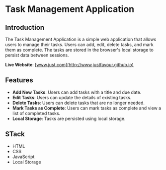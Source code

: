 # Task Management Application

## Introduction

The Task Management Application is a simple web application that allows users to manage their tasks. Users can add, edit, delete tasks, and mark them as complete. The tasks are stored in the browser's local storage to persist data between sessions.

**Live Website**: [www.just.com](http://www.justfavour.github.io)

## Features

- **Add New Tasks**: Users can add tasks with a title and due date.
- **Edit Tasks**: Users can update the details of existing tasks.
- **Delete Tasks**: Users can delete tasks that are no longer needed.
- **Mark Tasks as Complete**: Users can mark tasks as complete and view a list of completed tasks.
- **Local Storage**: Tasks are persisted using local storage.

## STack

- HTML
- CSS
- JavaScript
- Local Storage
